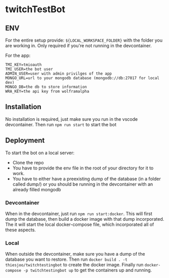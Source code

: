 # twitchTestBot

## ENV

For the entire setup provide:
`${LOCAL_WORKSPACE_FOLDER}` with the folder you are working in. Only required if you're not running in the devcontainer.

For the app:

```
TMI_KEY=tmioauth
TMI_USER=the bot user
ADMIN_USER=user with admin privilges of the app
MONGO_URL=url to your mongodb database (mongodb://db:27017 for local dev)
MONGO_DB=the db to store information
WRA_KEY=the api key from wolframalpha
```

## Installation

No installation is required, just make sure you run in the vscode devcontainer. Then run `npm run start` to start the bot

## Deployment

To start the bot on a local server:

- Clone the repo
- You have to provide the env file in the root of your directory for it to work.
- You have to either have a preexisting dump of the database (in a folder called dump/) or you should be running in the devcontainer with an already filled mongodb

### Devcontainer

When in the devcontainer, just run `npm run start:docker`. This will first dump the database, then build a docker image with that dump incorporated. The it will start the local docker-compose file, which incorporated all of these aspects.

### Local

When outside the devcontainer, make sure you have a dump of the database you want to restore.
Then run `docker build . -t thiesjoo/twitchtestingbot` to create the docker image.
Finally run `docker-compose -p twitchtestingbot up` to get the containers up and running.
